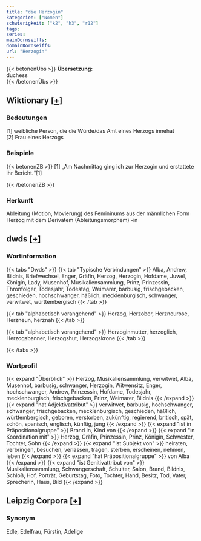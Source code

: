 ```yaml
---
title: "die Herzogin"
kategorien: ["Nomen"]
schwierigkeit: ["k2", "h3", "r12"]
tags:
series:
mainDornseiffs:
domainDornseiffs:
url: "Herzogin"
---
```


{{< betonenÜbs >}}
**Übersetzung:**  
duchess  
{{< /betonenÜbs >}}

## Wiktionary [[+](https://de.wiktionary.org/wiki/Herzogin)]

### Bedeutungen
[1] weibliche Person, die die Würde/das Amt eines Herzogs innehat  
[2] Frau eines Herzogs  

### Beispiele
{{< betonenZB >}}
[1] „Am Nachmittag ging ich zur Herzogin und erstattete ihr Bericht.“[1]  

{{< /betonenZB >}}
### Herkunft
Ableitung (Motion, Movierung) des Femininums aus der männlichen Form Herzog mit dem Derivatem (Ableitungsmorphem) -in  



## dwds [[+](https://www.dwds.de/wb/Herzogin)]

### Wortinformation
{{< tabs "Dwds" >}}
{{< tab "Typische Verbindungen" >}}
Alba, Andrew, Bildnis, Briefwechsel, Enger, Gräfin, Herzog, Herzogin, Hofdame, Juwel, Königin, Lady, Musenhof, Musikaliensammlung, Prinz, Prinzessin, Thronfolger, Todesjahr, Todestag, Weimarer, barbusig, frischgebacken, geschieden, hochschwanger, häßlich, mecklenburgisch, schwanger, verwitwet, württembergisch
{{< /tab >}}

{{< tab "alphabetisch vorangehend" >}}
Herzog, Herzober, Herzneurose, Herzneun, herznah
{{< /tab >}}

{{< tab "alphabetisch vorangehend" >}}
Herzoginmutter, herzoglich, Herzogsbanner, Herzogshut, Herzogskrone
{{< /tab >}}

{{< /tabs >}}

### Wortprofil
{{< expand "Überblick" >}} Herzog, Musikaliensammlung, verwitwet, Alba, Musenhof, barbusig, schwanger, Herzogin, Witwensitz, Enger, hochschwanger, Andrew, Prinzessin, Hofdame, Todesjahr, mecklenburgisch, frischgebacken, Prinz, Weimarer, Bildnis {{< /expand >}}
{{< expand "hat Adjektivattribut" >}} verwitwet, barbusig, hochschwanger, schwanger, frischgebacken, mecklenburgisch, geschieden, häßlich, württembergisch, geboren, verstorben, zukünftig, regierend, britisch, spät, schön, spanisch, englisch, künftig, jung {{< /expand >}}
{{< expand "ist in Präpositionalgruppe" >}} Brand in, Kind von {{< /expand >}}
{{< expand "in Koordination mit" >}} Herzog, Gräfin, Prinzessin, Prinz, Königin, Schwester, Tochter, Sohn {{< /expand >}}
{{< expand "ist Subjekt von" >}} heiraten, verbringen, besuchen, verlassen, tragen, sterben, erscheinen, nehmen, leben {{< /expand >}}
{{< expand "hat Präpositionalgruppe" >}} von Alba {{< /expand >}}
{{< expand "ist Genitivattribut von" >}} Musikaliensammlung, Schwangerschaft, Schulter, Salon, Brand, Bildnis, Schloß, Hof, Porträt, Geburtstag, Foto, Tochter, Hand, Besitz, Tod, Vater, Sprecherin, Haus, Bild {{< /expand >}}

## Leipzig Corpora [[+](https://corpora.uni-leipzig.de/en/res?word=Herzogin&corpusId=deu_newscrawl-public_2018)]


### Synonym
Edle, Edelfrau, Fürstin, Adelige

